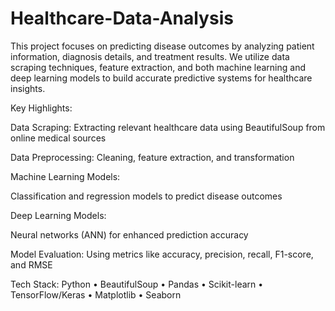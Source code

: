 # Healthcare-Data-Analysis

This project focuses on predicting disease outcomes by analyzing patient information, diagnosis details, and treatment results. We utilize data scraping techniques, feature extraction, and both machine learning and deep learning models to build accurate predictive systems for healthcare insights.

Key Highlights:

Data Scraping: Extracting relevant healthcare data using BeautifulSoup from online medical sources

Data Preprocessing: Cleaning, feature extraction, and transformation

Machine Learning Models:

Classification and regression models to predict disease outcomes

Deep Learning Models:

Neural networks (ANN) for enhanced prediction accuracy

Model Evaluation: Using metrics like accuracy, precision, recall, F1-score, and RMSE

Tech Stack:
Python • BeautifulSoup • Pandas • Scikit-learn • TensorFlow/Keras • Matplotlib • Seaborn
